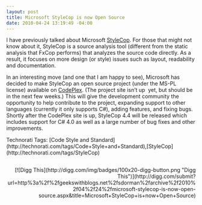 ```yaml
---
layout: post
title: Microsoft StyleCop is now Open Source
date: 2010-04-24 13:19:49 -04:00
---
```


I have previously talked about Microsoft [StyleCop](scottdorman.github.io). For those that might not know about it, StyleCop is a source analysis tool (different from the static analysis that FxCop performs) that analyzes the source code directly. As a result, it focuses on more design (or style) issues such as layout, readability and documentation.

In an interesting move (and one that I am happy to see), Microsoft has decided to make StyleCop an open source project (under the MS-PL license) available on [CodePlex](http://stylecop.codeplex.com/). (The project site isn’t up  yet, but should be in the next few weeks.) This will give the development community the opportunity to help contribute to the project, expanding support to other languages (currently it only supports C#), adding features, and fixing bugs. Shortly after the CodePlex site is up, StyleCop 4.4 will be released which includes support for C# 4.0 as well as a large number of bug fixes and other improvements.

<div id="scid:0767317B-992E-4b12-91E0-4F059A8CECA8:7f89b8cb-94d7-4822-9c90-88263b25ba39" class="wlWriterSmartContent" style="padding-bottom: 0px; margin: 0px; padding-left: 0px; padding-right: 0px; display: inline; float: none; padding-top: 0px">Technorati Tags: [Code Style and Standard](http://technorati.com/tags/Code+Style+and+Standard),[StyleCop](http://technorati.com/tags/StyleCop)</div>
<div id="postToolbar" style="text-align: right; padding-bottom: 4px; margin: 0px; padding-left: 0px; padding-right: 0px; padding-top: 4px"> </div>
<div class="wlWriterHeaderFooter" style="text-align: right; padding-bottom: 4px; margin: 0px; padding-left: 0px; padding-right: 0px; padding-top: 4px">[![Digg This](http://digg.com/img/badges/100x20-digg-button.png "Digg This")](http://digg.com/submit?url=http%3a%2f%2fgeekswithblogs.net%2fsdorman%2farchive%2f2010%2f04%2f24%2fmicrosoft-stylecop-is-now-open-source.aspx&title=Microsoft+StyleCop+is+now+Open+Source)</div>
